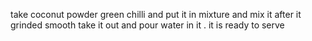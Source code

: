 take coconut powder green chilli and put it in mixture and mix it 
after it grinded smooth  take it out and pour water in it . it is ready to serve